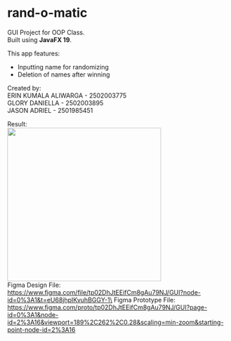 # rand-o-matic
GUI Project for OOP Class.\
Built using **JavaFX 19**.

This app features:
- Inputting name for randomizing
- Deletion of names after winning

Created by:\
ERIN KUMALA ALIWARGA - 2502003775\
GLORY DANIELLA       - 2502003895\
JASON ADRIEL         - 2501985451

Result:\
<img src="https://github.com/intll/dataset/raw/main/gui_result.gif" width="350px" height="350px"/>\
Figma Design File: https://www.figma.com/file/tp02DhJtEEifCm8gAu79NJ/GUI?node-id=0%3A1&t=eU68jhpIKvuhBGGY-1\
Figma Prototype File: https://www.figma.com/proto/tp02DhJtEEifCm8gAu79NJ/GUI?page-id=0%3A1&node-id=2%3A16&viewport=189%2C262%2C0.28&scaling=min-zoom&starting-point-node-id=2%3A16
